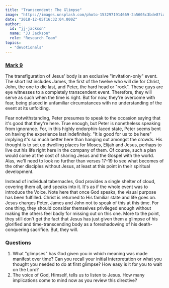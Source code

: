 ```yaml
---
title: "Transcendent: The Glimpse"
image: "https://images.unsplash.com/photo-1532971914669-2a5605c3bde8?ixlib=rb-1.2.1&q=85&fm=jpg&crop=entropy&cs=srgb&ixid=eyJhcHBfaWQiOjk2NjF9"
date: "2018-12-05T16:32:04.000Z"
author:
  id: "jj-jackson"
  name: "JJ Jackson"
  role: "Research Team"
topics:
  - "devotionals"
---
```

### [Mark 9][1]
The transfiguration of Jesus' body is an exclusive "invitation-only" event. The short list includes James, the first of the twelve who will die for Christ, John, the one to die last, and Peter, the hard head or "rock".  These guys are eye witnesses to a completely transcendent event.  Therefore, they will serve as such when the time is right.  But for now, they're overcome with fear, being placed in unfamiliar circumstances with no understanding of the event at its unfolding.

Fear notwithstanding, Peter presumes to speak to the occasion saying that it's good that they're here.  True enough, but Peter is nonetheless speaking from ignorance.  For, in this highly endorphin-laced state, Peter seems bent on having the experience last indefinitely.  "It is good for us to be here" implying it's so much better here than hanging out amongst the crowds. His thought is to set up dwelling places for Moses, Elijah and Jesus, perhaps to live out his life right here in the company of them.  Of course, such a plan would come at the cost of sharing Jesus and the Gospel with the world.  Alas, we'll need to look no further than verses 17-19 to see what becomes of the other disciples without Jesus, at least at this point in their spiritual development.

Instead of individual tabernacles, God provides a single shelter of cloud, covering them all, and speaks into it.  It's as if the whole event was to introduce the Voice.  Note here that once God speaks, the visual purpose has been fulfilled.  Christ is returned to His familiar state and life goes on.  Jesus charges Peter, James and John not to speak of this at this time.  For one thing, they should consider themselves privileged enough without making the others feel badly for missing out on this one.  More to the point, they still don't get the fact that Jesus has just given them a glimpse of his glorified and time-transcending body as a foreshadowing of his death-conquering sacrifice.  But, they will.

### Questions
1. What "glimpses" has God given you in which meaning was made manifest over time?  Can you recall your initial interpretation or what you thought you needed to do at first glimpse?  How easy is it for you to wait on the Lord?
2. The voice of God, Himself, tells us to listen to Jesus.  How many implications come to mind now as you review this directive?

[1]: https://www.biblegateway.com/passage/?search=Mark9
